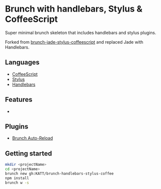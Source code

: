 Brunch with handlebars, Stylus & CoffeeScript
===========================

Super minimal brunch skeleton that includes handlebars and stylus plugins.

Forked from [brunch-jade-stylus-coffeescript](https://github.com/KATT/brunch-jade-stylus-coffee) and replaced Jade with Handlebars.

## Languages

- [CoffeeScript](http://coffeescript.org/)
- [Stylus](http://learnboost.github.com/stylus/)
- [Handlebars](http://handlebarsjs.com/)

## Features

 -
 
## Plugins

- [Brunch Auto-Reload](https://github.com/brunch/auto-reload-brunch)


## Getting started

```bash
mkdir <projectName>
cd <projectName>
brunch new gh:KATT/brunch-handlebars-stylus-coffee
npm install
brunch w -s
```


